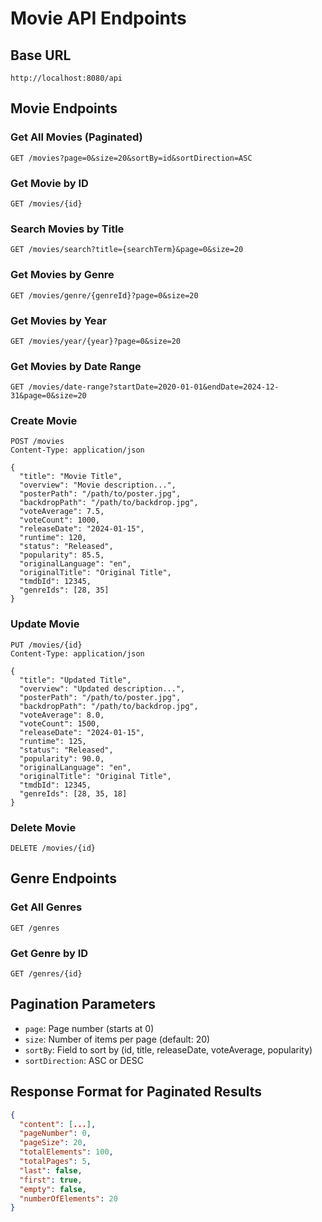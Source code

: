 # Movie API Endpoints

## Base URL
`http://localhost:8080/api`

## Movie Endpoints

### Get All Movies (Paginated)
```
GET /movies?page=0&size=20&sortBy=id&sortDirection=ASC
```

### Get Movie by ID
```
GET /movies/{id}
```

### Search Movies by Title
```
GET /movies/search?title={searchTerm}&page=0&size=20
```

### Get Movies by Genre
```
GET /movies/genre/{genreId}?page=0&size=20
```

### Get Movies by Year
```
GET /movies/year/{year}?page=0&size=20
```

### Get Movies by Date Range
```
GET /movies/date-range?startDate=2020-01-01&endDate=2024-12-31&page=0&size=20
```

### Create Movie
```
POST /movies
Content-Type: application/json

{
  "title": "Movie Title",
  "overview": "Movie description...",
  "posterPath": "/path/to/poster.jpg",
  "backdropPath": "/path/to/backdrop.jpg",
  "voteAverage": 7.5,
  "voteCount": 1000,
  "releaseDate": "2024-01-15",
  "runtime": 120,
  "status": "Released",
  "popularity": 85.5,
  "originalLanguage": "en",
  "originalTitle": "Original Title",
  "tmdbId": 12345,
  "genreIds": [28, 35]
}
```

### Update Movie
```
PUT /movies/{id}
Content-Type: application/json

{
  "title": "Updated Title",
  "overview": "Updated description...",
  "posterPath": "/path/to/poster.jpg",
  "backdropPath": "/path/to/backdrop.jpg",
  "voteAverage": 8.0,
  "voteCount": 1500,
  "releaseDate": "2024-01-15",
  "runtime": 125,
  "status": "Released",
  "popularity": 90.0,
  "originalLanguage": "en",
  "originalTitle": "Original Title",
  "tmdbId": 12345,
  "genreIds": [28, 35, 18]
}
```

### Delete Movie
```
DELETE /movies/{id}
```

## Genre Endpoints

### Get All Genres
```
GET /genres
```

### Get Genre by ID
```
GET /genres/{id}
```

## Pagination Parameters
- `page`: Page number (starts at 0)
- `size`: Number of items per page (default: 20)
- `sortBy`: Field to sort by (id, title, releaseDate, voteAverage, popularity)
- `sortDirection`: ASC or DESC

## Response Format for Paginated Results
```json
{
  "content": [...],
  "pageNumber": 0,
  "pageSize": 20,
  "totalElements": 100,
  "totalPages": 5,
  "last": false,
  "first": true,
  "empty": false,
  "numberOfElements": 20
}
```